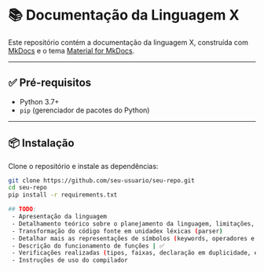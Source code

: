 # 📚 Documentação da Linguagem X

Este repositório contém a documentação da linguagem X, construída com [MkDocs](https://www.mkdocs.org/) e o tema [Material for MkDocs](https://squidfunk.github.io/mkdocs-material/).

---

## ✅ Pré-requisitos

- Python 3.7+
- `pip` (gerenciador de pacotes do Python)

---

## 📦 Instalação

Clone o repositório e instale as dependências:

```bash
git clone https://github.com/seu-usuario/seu-repo.git
cd seu-repo
pip install -r requirements.txt

## TODO:
 - Apresentação da linguagem 
 - Detalhamento teórico sobre o planejamento da linguagem, limitações, vantagens e alterações futuras | D
 - Transformação do código fonte em unidadex léxicas (parser)
 - Detalhar mais as representações de símbolos (keywords, operadores e afins) ✅ 
 - Descrição do funcionamento de funções | ✅ 
 - Verificações realizadas (tipos, faixas, declaração em duplicidade, etc)
 - Instruções de uso do compilador

